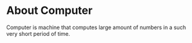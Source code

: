 # About Computer
Computer is machine that computes large amount of numbers in a such very short period of time.